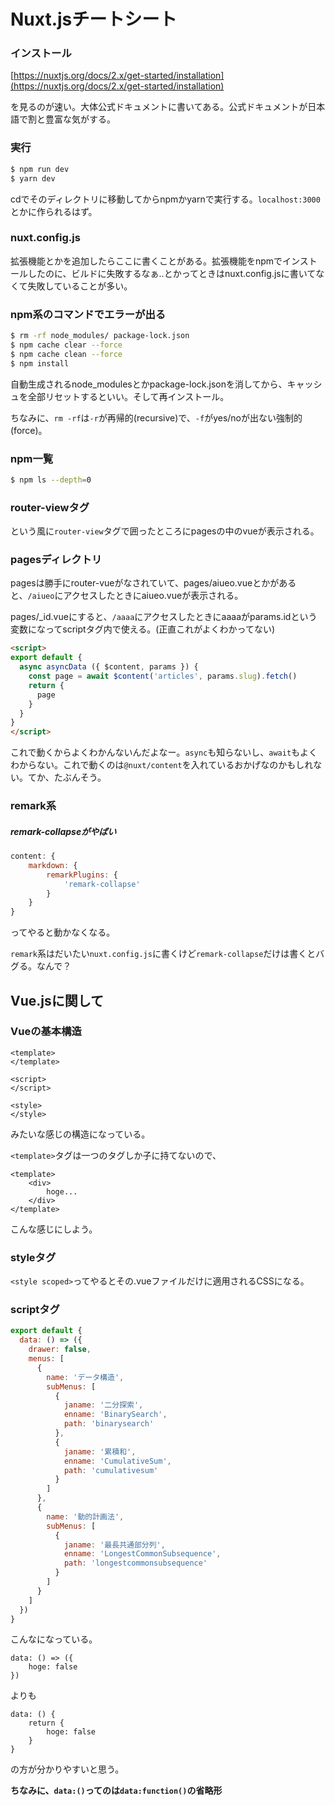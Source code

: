 # Nuxt.jsチートシート



### インストール

[https://nuxtjs.org/docs/2.x/get-started/installation](https://nuxtjs.org/docs/2.x/get-started/installation)

を見るのが速い。大体公式ドキュメントに書いてある。公式ドキュメントが日本語で割と豊富な気がする。



### 実行

```bash
$ npm run dev
$ yarn dev
```

cdでそのディレクトリに移動してからnpmかyarnで実行する。`localhost:3000`とかに作られるはず。



### nuxt.config.js

拡張機能とかを追加したらここに書くことがある。拡張機能をnpmでインストールしたのに、ビルドに失敗するなぁ..とかってときはnuxt.config.jsに書いてなくて失敗していることが多い。



### npm系のコマンドでエラーが出る

```bash
$ rm -rf node_modules/ package-lock.json
$ npm cache clear --force
$ npm cache clean --force
$ npm install
```

自動生成されるnode_modulesとかpackage-lock.jsonを消してから、キャッシュを全部リセットするといい。そして再インストール。

ちなみに、`rm -rf`は`-r`が再帰的(recursive)で、`-f`がyes/noが出ない強制的(force)。



### npm一覧

```bash
$ npm ls --depth=0
```





### router-viewタグ

<template>
    <router-view></router-view>
</template>

という風に`router-view`タグで囲ったところにpagesの中のvueが表示される。



### pagesディレクトリ

pagesは勝手にrouter-vueがなされていて、pages/aiueo.vueとかがあると、`/aiueo`にアクセスしたときにaiueo.vueが表示される。

pages/_id.vueにすると、`/aaaa`にアクセスしたときにaaaaがparams.idという変数になってscriptタグ内で使える。(正直これがよくわかってない)

```html
<script>
export default {
  async asyncData ({ $content, params }) {
    const page = await $content('articles', params.slug).fetch()
    return {
      page
    }
  }
}
</script>
```

これで動くからよくわかんないんだよなー。`async`も知らないし、`await`もよくわからない。これで動くのは`@nuxt/content`を入れているおかげなのかもしれない。てか、たぶんそう。



### remark系

##### remark-collapseがやばい

```js
content: {
    markdown: {
        remarkPlugins: {
        	'remark-collapse'
        }
    }
}
```

ってやると動かなくなる。

`remark`系はだいたい`nuxt.config.js`に書くけど`remark-collapse`だけは書くとバグる。なんで？



## Vue.jsに関して



### Vueの基本構造

```vue
<template>
</template>

<script>
</script>

<style>
</style>
```

みたいな感じの構造になっている。

`<template>`タグは一つのタグしか子に持てないので、

```vue
<template>
	<div>
		hoge...
	</div>
</template>
```

こんな感じにしよう。



### styleタグ

`<style scoped>`ってやるとその.vueファイルだけに適用されるCSSになる。



### scriptタグ

```javascript
export default {
  data: () => ({
    drawer: false,
    menus: [
      {
        name: 'データ構造',
        subMenus: [
          {
            janame: '二分探索',
            enname: 'BinarySearch',
            path: 'binarysearch'
          },
          {
            janame: '累積和',
            enname: 'CumulativeSum',
            path: 'cumulativesum'
          }
        ]
      },
      {
        name: '動的計画法',
        subMenus: [
          {
            janame: '最長共通部分列',
            enname: 'LongestCommonSubsequence',
            path: 'longestcommonsubsequence'
          }
        ]
      }
    ]
  })
}
```

こんなになっている。

```
data: () => ({
	hoge: false
})
```

よりも

```
data: () {
	return {
		hoge: false
	}
}
```

の方が分かりやすいと思う。

__ちなみに、`data:()`ってのは`data:function()`の省略形__





